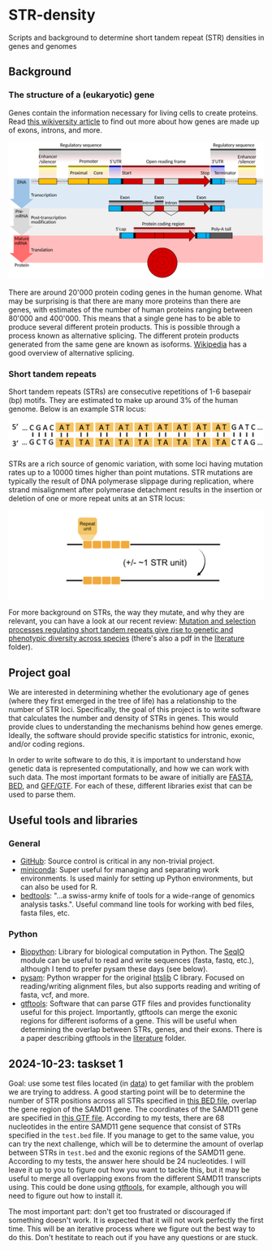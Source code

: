 # STR-density
Scripts and background to determine short tandem repeat (STR) densities in genes and genomes

## Background 
### The structure of a (eukaryotic) gene
Genes contain the information necessary for living cells to create proteins.
Read [this wikiversity article](https://en.wikiversity.org/wiki/WikiJournal_of_Medicine/Eukaryotic_and_prokaryotic_gene_structure) to find out more about how genes are made up of exons, introns, and more.

![](images/gene_structure.png)

There are around 20'000 protein coding genes in the human genome.
What may be surprising is that there are many more proteins than there are genes, with estimates of the number of human proteins ranging between 80'000 and 400'000.
This means that a single gene has to be able to produce several different protein products.
This is possible through a process known as alternative splicing.
The different protein products generated from the same gene are known as isoforms.
[Wikipedia](https://en.wikipedia.org/wiki/Alternative_splicing) has a good overview of alternative splicing.

### Short tandem repeats
Short tandem repeats (STRs) are consecutive repetitions of 1-6 basepair (bp) motifs. 
They are estimated to make up around 3% of the human genome. Below is an example STR locus:  

![](images/str_example.png)  

STRs are a rich source of genomic variation, with some loci having mutation rates up to a 10000 times higher than point mutations. 
STR mutations are typically the result of DNA polymerase slippage during replication, where strand misalignment after polymerase detachment results in the insertion or deletion of one or more repeat units at an STR locus:  

![](images/str_slippage_example.png)

For more background on STRs, the way they mutate, and why they are relevant, you can have a look at our recent review: [Mutation and selection processes regulating short tandem repeats give rise to genetic and phenotypic diversity across species](https://onlinelibrary.wiley.com/doi/full/10.1111/jeb.14106) (there's also a pdf in the [literature](literature) folder).

## Project goal
We are interested in determining whether the evolutionary age of genes (where they first emerged in the tree of life) has a relationship to the number of STR loci. 
Specifically, the goal of this project is to write software that calculates the number and density of STRs in genes. 
This would provide clues to understanding the mechanisms behind how genes emerge.
Ideally, the software should provide specific statistics for intronic, exonic, and/or coding regions.

In order to write software to do this, it is important to understand how genetic data is represented computationally, and how we can work with such data. 
The most important formats to be aware of initially are [FASTA](https://www.ncbi.nlm.nih.gov/genbank/fastaformat/), [BED](https://samtools.github.io/hts-specs/BEDv1.pdf), and [GFF/GTF](https://www.gencodegenes.org/pages/data_format.html). 
For each of these, different libraries exist that can be used to parse them.

## Useful tools and libraries
### General
* [GitHub](https://github.com/): 
Source control is critical in any non-trivial project.
* [miniconda](https://docs.anaconda.com/miniconda/): 
Super useful for managing and separating work environments. 
Is used mainly for setting up Python environments, but can also be used for R.
* [bedtools](https://bedtools.readthedocs.io/en/latest/index.html): 
"...a swiss-army knife of tools for a wide-range of genomics analysis tasks.". 
Useful command line tools for working with bed files, fasta files, etc.
### Python
* [Biopython](https://biopython.org/): 
Library for biological computation in Python. 
The [SeqIO](https://biopython.org/wiki/SeqIO) module can be useful to read and write sequences (fasta, fastq, etc.), although I tend to prefer pysam these days (see below).
* [pysam](https://niyunyun-pysam-fork.readthedocs.io/en/latest/api.html):
Python wrapper for the original [htslib](https://github.com/samtools/htslib) C library. 
Focused on reading/writing alignment files, but also supports reading and writing of fasta, vcf, and more.
* [gtftools](http://www.genemine.org/gtftools.php):
Software that can parse GTF files and provides functionality useful for this project.
Importantly, gtftools can merge the exonic regions for different isoforms of a gene.
This will be useful when determining the overlap between STRs, genes, and their exons.
There is a paper describing gtftools in the [literature](literature) folder.

## 2024-10-23: taskset 1
Goal: use some test files located (in [data](./data/)) to get familiar with the problem we are trying to address.
A good starting point will be to determine the number of STR positions across all STRs specified in [this BED file](./data/test.bed), overlap the gene region of the SAMD11 gene.
The coordinates of the SAMD11 gene are specified in [this GTF file](./data/test.gtf).
According to my tests, there are 68 nucleotides in the entire SAMD11 gene sequence that consist of STRs specified in the `test.bed` file.
If you manage to get to the same value, you can try the next challenge, which will be to determine the amount of overlap between STRs in `test.bed` and the exonic regions of the SAMD11 gene.
According to my tests, the answer here should be 24 nucleotides.
I will leave it up to you to figure out how you want to tackle this, but it may be useful to merge all overlapping exons from the different SAMD11 transcripts using.
This could be done using [gtftools](http://www.genemine.org/gtftools.php), for example, although you will need to figure out how to install it.

The most important part: don't get too frustrated or discouraged if something doesn't work.
It is expected that it will not work perfectly the first time.
This will be an iterative process where we figure out the best way to do this.
Don't hestitate to reach out if you have any questions or are stuck.
